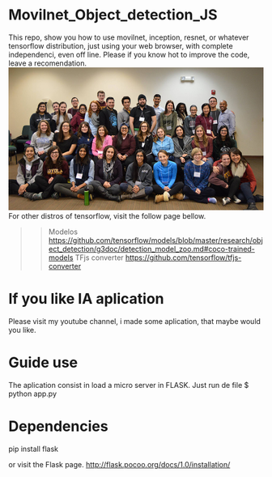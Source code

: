 # Movilnet_Object_detection_JS
This repo, show you how to use movilnet, inception, resnet, or whatever tensorflow distribution, just using your web browser, with complete independenci, even off line. Please if you know hot to improve the code, leave a recomendation. 
![alt text](https://github.com/DavidCastilloAlvarado/Movilnet_Object_detection_JS/raw/master/static/person.jpg)
For other distros of tensorflow, visit the follow page bellow. 
>> Modelos
https://github.com/tensorflow/models/blob/master/research/object_detection/g3doc/detection_model_zoo.md#coco-trained-models
>> TFjs converter
https://github.com/tensorflow/tfjs-converter

# If you like IA aplication
Please visit my youtube channel, i made some aplication, that maybe would you like. 

# Guide use
The aplication consist in load a micro server in FLASK.
Just run de file
$ python app.py

# Dependencies
pip install flask

or visit the Flask page.
http://flask.pocoo.org/docs/1.0/installation/
